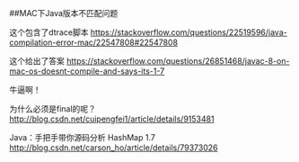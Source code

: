 ##MAC下Java版本不匹配问题

这个包含了dtrace脚本
https://stackoverflow.com/questions/22519596/java-compilation-error-mac/22547808#22547808

这个给出了答案
https://stackoverflow.com/questions/26851468/javac-8-on-mac-os-doesnt-compile-and-says-its-1-7

牛逼啊！


为什么必须是final的呢？
http://blog.csdn.net/cuipengfei1/article/details/9153481


Java：手把手带你源码分析 HashMap 1.7
http://blog.csdn.net/carson_ho/article/details/79373026